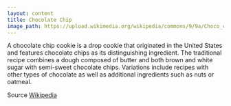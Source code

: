 ```yaml
---
layout: content
title: Chocolate Chip
image_path: https://upload.wikimedia.org/wikipedia/commons/9/9a/Choco_chip_cookie.jpg
---
```


A chocolate chip cookie is a drop cookie that originated in the United States and features chocolate chips as its distinguishing ingredient. The traditional recipe combines a dough composed of butter and both brown and white sugar with semi-sweet chocolate chips. Variations include recipes with other types of chocolate as well as additional ingredients such as nuts or oatmeal.

Source [Wikipedia](https://en.wikipedia.org/wiki/Chocolate_chip_cookie)
